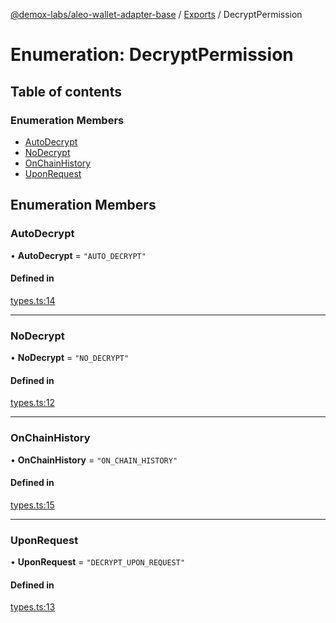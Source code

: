 [@demox-labs/aleo-wallet-adapter-base](../README.md) / [Exports](../modules.md) / DecryptPermission

# Enumeration: DecryptPermission

## Table of contents

### Enumeration Members

- [AutoDecrypt](DecryptPermission.md#autodecrypt)
- [NoDecrypt](DecryptPermission.md#nodecrypt)
- [OnChainHistory](DecryptPermission.md#onchainhistory)
- [UponRequest](DecryptPermission.md#uponrequest)

## Enumeration Members

### AutoDecrypt

• **AutoDecrypt** = ``"AUTO_DECRYPT"``

#### Defined in

[types.ts:14](https://github.com/demox-labs/leo-wallet-adapter/blob/4e84099/packages/core/base/types.ts#L14)

___

### NoDecrypt

• **NoDecrypt** = ``"NO_DECRYPT"``

#### Defined in

[types.ts:12](https://github.com/demox-labs/leo-wallet-adapter/blob/4e84099/packages/core/base/types.ts#L12)

___

### OnChainHistory

• **OnChainHistory** = ``"ON_CHAIN_HISTORY"``

#### Defined in

[types.ts:15](https://github.com/demox-labs/leo-wallet-adapter/blob/4e84099/packages/core/base/types.ts#L15)

___

### UponRequest

• **UponRequest** = ``"DECRYPT_UPON_REQUEST"``

#### Defined in

[types.ts:13](https://github.com/demox-labs/leo-wallet-adapter/blob/4e84099/packages/core/base/types.ts#L13)
